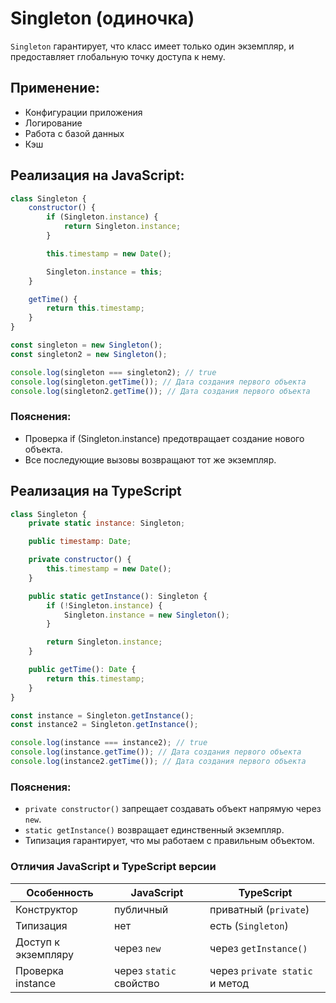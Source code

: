 # Singleton (одиночка)

`Singleton` гарантирует, что класс имеет только один экземпляр, и предоставляет глобальную точку доступа к нему.

## Применение:

* Конфигурации приложения
* Логирование
* Работа с базой данных
* Кэш

## Реализация на JavaScript:

```js
class Singleton {
    constructor() {
        if (Singleton.instance) {
            return Singleton.instance;
        }

        this.timestamp = new Date();

        Singleton.instance = this;
    }

    getTime() {
        return this.timestamp;
    }
}

const singleton = new Singleton();
const singleton2 = new Singleton();

console.log(singleton === singleton2); // true
console.log(singleton.getTime()); // Дата создания первого объекта
console.log(singleton2.getTime()); // Дата создания первого объекта
```

### Пояснения:

* Проверка if (Singleton.instance) предотвращает создание нового объекта.
* Все последующие вызовы возвращают тот же экземпляр.

## Реализация на TypeScript

```js
class Singleton {
    private static instance: Singleton;

    public timestamp: Date;

    private constructor() {
        this.timestamp = new Date();
    }

    public static getInstance(): Singleton {
        if (!Singleton.instance) {
            Singleton.instance = new Singleton();
        }

        return Singleton.instance;
    }

    public getTime(): Date {
        return this.timestamp;
    }
}

const instance = Singleton.getInstance();
const instance2 = Singleton.getInstance();

console.log(instance === instance2); // true
console.log(instance.getTime()); // Дата создания первого объекта
console.log(instance2.getTime()); // Дата создания первого объекта
```

### Пояснения:

* `private constructor()` запрещает создавать объект напрямую через `new`.
* `static getInstance()` возвращает единственный экземпляр.
* Типизация гарантирует, что мы работаем с правильным объектом.

### Отличия JavaScript и TypeScript версии

| Особенность         | JavaScript              | TypeScript                     |
|---------------------|-------------------------|--------------------------------|
| Конструктор         | публичный               | приватный (`private`)          |
| Типизация           | нет                     | есть (`Singleton`)             |
| Доступ к экземпляру | через `new`             | через `getInstance()`          |
| Проверка instance   | через `static` свойство | через `private static` и метод |
